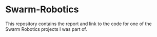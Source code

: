 # Swarm-Robotics
This repository contains the report and link to the code for one of the Swarm Robotics projects I was part of. 
